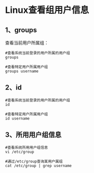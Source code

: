 # Linux查看组用户信息

## 1、groups

查看当前用户所属组：

```shell
#查看系统当前登录的用户所属的用户组
groups

#查看特定用户所属用户组
groups username
```



## 2、id

```shell
#查看系统当前登录的用户所属的用户组
id

#查看特定用户所属用户组
id username
```



## 3、所用用户组信息

```shell
#查看系统所用用户组信息
vi /etc/group

#通过/etc/group查询某用户属组
cat /etc/group | grep username
```







